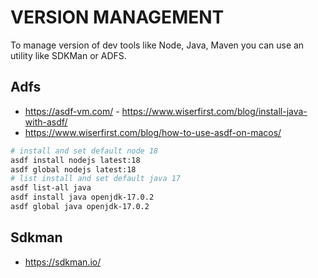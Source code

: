 # VERSION MANAGEMENT

To manage version of dev tools like Node, Java, Maven you can use an utility like SDKMan or ADFS.

## Adfs

- https://asdf-vm.com/
- https://www.wiserfirst.com/blog/install-java-with-asdf/
- https://www.wiserfirst.com/blog/how-to-use-asdf-on-macos/

```bash
# install and set default node 18
asdf install nodejs latest:18
asdf global nodejs latest:18
# list install and set default java 17
asdf list-all java
asdf install java openjdk-17.0.2
asdf global java openjdk-17.0.2
```

## Sdkman

- https://sdkman.io/